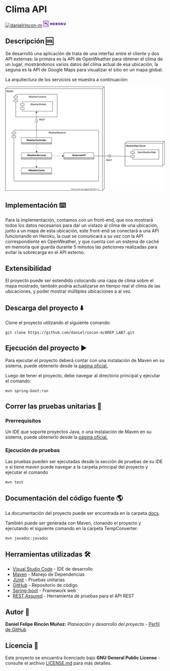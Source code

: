 # Clima API

[![danielrincon-m](https://circleci.com/gh/danielrincon-m/RINCON-ARSW-T2.svg?style=svg)](https://app.circleci.com/pipelines/github/danielrincon-m/RINCON-ARSW-T2)
[![Heroku](img/heroku_long.png)](https://rincon-arsw-t2.herokuapp.com/)

## Descripción 🆒

Se desarrolló una aplicación de trata de una interfaz entre el cliente y dos API externas: la primera es la API de OpenWeather para obtener el clima de un lugar, mostrándonos varios datos del clima actual de esa ubicación, la seguna es la API de Google Maps para visualizar el sitio en un mapa global.

La arquitectura de los servicios se muestra a continuación:

![Arquitectura](img/WeatherDiagrams.svg)


## Implementación ⌨️

Para la implementación, contamos con un front-end, que nos mostrará todos los datos necesarios para dar un vistazo al clima de una ubicación, junto a un mapa de esta ubicación, este front-end se conectará a una API funcionando en Heroku, la cual se comunicará a su vez con la API correspondiente en OpenWeather, y que cuenta con un sistema de caché en memoria que guarda durante 5 minutos las peticiones realizadas para evitar la sobrecarga en el API externo.

## Extensibilidad 

El proyecto puede ser extendido colocando una capa de clima sobre el mapa mostrado, también podría actualizarse en tiempo real el clima de las ubicaciones, y poder mostrar múltiples ubicaciones a al vez.

## Descarga del proyecto ⬇️

Clone el proyecto utilizando el siguiente comando:

```
git clone https://github.com/danielrincon-m/AREP_LAB7.git
```

## Ejecución del proyecto ▶️

Para ejecutar el proyecto deberá contar con una instalación de Maven en su sistema, puede obtenerlo desde la [página oficial.][mvnLink]

Luego de tener el proyecto, debe navegar al directorio principal y ejecutar el comando:

```
mvn spring-boot:run
```
<!--
## Reporte de pruebas ⭕

Se utilizó el framework [REST Assured](#herramientas-utilizadas-%EF%B8%8F) para realizar pruebas sobre la API REST desarrollada, se comprobó que las peticiones estuviesen siendo procesadas y que las respuestas fuesen válidas.

-->

## Correr las pruebas unitarias 🧪

### Prerrequisitos

Un IDE que soporte proyectos Java, o una instalación de Maven en su sistema, puede obtenerlo desde
la [página oficial.][mvnLink]

### Ejecución de pruebas

Las pruebas pueden ser ejecutadas desde la sección de pruebas de su IDE o si tiene maven puede navegar a la carpeta principal del proyecto y ejecutar el comando

```
mvn test
```

## Documentación del código fuente 🌎

La documentación del proyecto puede ser encontrada en la carpeta [docs](/docs).

También puede ser generada con Maven, clonando el proyecto y ejecutando el siguiente comando en la carpeta TempConverter:

```
mvn javadoc:javadoc
```

## Herramientas utilizadas 🛠️

* [Visual Studio Code](https://code.visualstudio.com/) - IDE de desarrollo
* [Maven](https://maven.apache.org/) - Manejo de Dependencias
* [JUnit](https://junit.org/junit4/) - Pruebas unitarias
* [GitHub](https://github.com/) - Repositorio de código
* [Spring-boot](https://spring.io/projects/spring-boot) - Framework web
* [REST Assured](https://rest-assured.io/) - Herramienta de pruebas para el API REST

## Autor 🧔

**Daniel Felipe Rincón Muñoz:** *Planeación y desarrollo del proyecto* -
[Perfil de GitHub](https://github.com/danielrincon-m)

## Licencia 🚀

Este proyecto se encuentra licenciado bajo **GNU General Public License** - consulte el archivo [LICENSE.md](LICENSE.md)
para más detalles.

<!-- 
## Acknowledgments 

* Hat tip to anyone whose code was used
* Inspiration
* etc
-->

[gitLink]: https://git-scm.com/downloads
[mvnLink]: https://maven.apache.org/download.cgi
